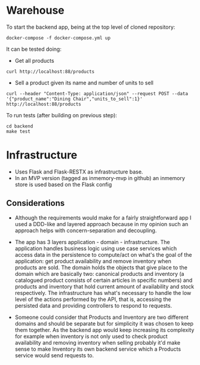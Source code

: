 # Warehouse

To start the backend app, being at the top level of cloned repository:
```
docker-compose -f docker-compose.yml up
```

It can be tested doing:
- Get all products

```
curl http://localhost:88/products
```
- Sell a product given its name and number of units to sell

```
curl --header "Content-Type: application/json" --request POST --data '{"product_name":"Dining Chair","units_to_sell":1}' http://localhost:88/products
```

To run tests (after building on previous step):
```
cd backend
make test
```

# Infrastructure

- Uses Flask and Flask-RESTX as infrastructure base.
- In an MVP version (tagged as inmemory-mvp in github) an inmemory store is used based on the Flask config

## Considerations

- Although the requirements would make for a fairly straightforward app I used a DDD-like and layered approach
because in my opinion such an approach helps with concern-separation and decoupling.

- The app has 3 layers application - domain - infrastructure. The application handles business logic using
use case services which access data in the persistence to compute/act on what's the goal of the application: get
product availability and remove inventory when products are sold. The domain holds the objects that give place to
the domain which are basically two: canonical products and inventory (a catalogued product consists of certain
articles in specific numbers) and products and inventory that hold current amount of availability and stock
respectively. The infrastructure has what's necessary to handle the low level of the actions performed by the API,
that is, accessing the persisted data and providing controllers to respond to requests.

- Someone could consider that Products and Inventory are two different domains and should be separate but for
simplicity it was chosen to keep them together. As the backend app would keep increasing its complexity for example
when inventory is not only used to check product availability and removing inventory when selling probably it'd
make sense to make Inventory its own backend service which a Products service would send requests to. 

